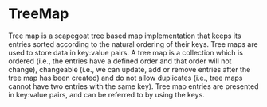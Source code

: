 # TreeMap

Tree map is a scapegoat tree based map implementation that keeps its entries sorted according to the
natural ordering of their keys. Tree maps are used to store data in key:value pairs. A tree map
is a collection which is ordered (i.e., the entries have a defined order and that order will not change),
changeable (i.e., we can update, add or remove entries after the tree map has been created) and do
not allow duplicates (i.e., tree maps cannot have two entries with the same key).
Tree map entries are presented in key:value pairs, and can be referred to by using the keys.
